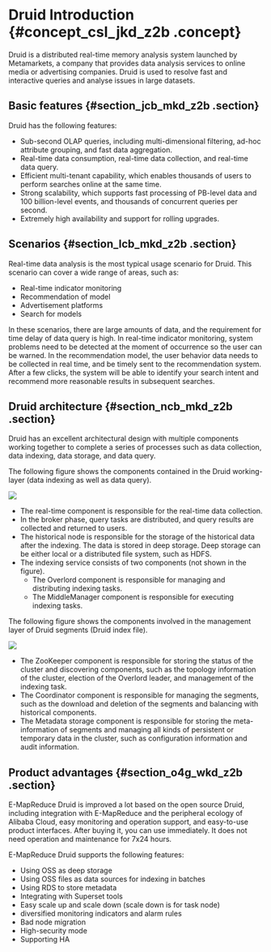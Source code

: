 # Druid Introduction {#concept_csl_jkd_z2b .concept}

Druid is a distributed real-time memory analysis system launched by Metamarkets, a company that provides data analysis services to online media or advertising companies. Druid is used to resolve fast and interactive queries and analyse issues in large datasets.

## Basic features {#section_jcb_mkd_z2b .section}

Druid has the following features:

-   Sub-second OLAP queries, including multi-dimensional filtering, ad-hoc attribute grouping, and fast data aggregation.
-   Real-time data consumption, real-time data collection, and real-time data query.
-   Efficient multi-tenant capability, which enables thousands of users to perform searches online at the same time.
-   Strong scalability, which supports fast processing of PB-level data and 100 billion-level events, and thousands of concurrent queries per second.
-   Extremely high availability and support for rolling upgrades.

## Scenarios {#section_lcb_mkd_z2b .section}

Real-time data analysis is the most typical usage scenario for Druid. This scenario can cover a wide range of areas, such as:

-   Real-time indicator monitoring
-   Recommendation of model
-   Advertisement platforms
-   Search for models

In these scenarios, there are large amounts of data, and the requirement for time delay of data query is high. In real-time indicator monitoring, system problems need to be detected at the moment of occurrence so the user can be warned. In the recommendation model, the user behavior data needs to be collected in real time, and be timely sent to the recommendation system. After a few clicks, the system will be able to identify your search intent and recommend more reasonable results in subsequent searches.

## Druid architecture {#section_ncb_mkd_z2b .section}

Druid has an excellent architectural design with multiple components working together to complete a series of processes such as data collection, data indexing, data storage, and data query.

The following figure shows the components contained in the Druid working-layer \(data indexing as well as data query\).

![](http://static-aliyun-doc.oss-cn-hangzhou.aliyuncs.com/assets/img/17905/154148575110852_en-US.png)

-   The real-time component is responsible for the real-time data collection.
-   In the broker phase, query tasks are distributed, and query results are collected and returned to users.
-   The historical node is responsible for the storage of the historical data after the indexing. The data is stored in deep storage. Deep storage can be either local or a distributed file system, such as HDFS.
-   The indexing service consists of two components \(not shown in the figure\).
    -   The Overlord component is responsible for managing and distributing indexing tasks.
    -   The MiddleManager component is responsible for executing indexing tasks.

The following figure shows the components involved in the management layer of Druid segments \(Druid index file\).

![](http://static-aliyun-doc.oss-cn-hangzhou.aliyuncs.com/assets/img/17905/154148575110853_en-US.png)

-   The ZooKeeper component is responsible for storing the status of the cluster and discovering components, such as the topology information of the cluster, election of the Overlord leader, and management of the indexing task.
-   The Coordinator component is responsible for managing the segments, such as the download and deletion of the segments and balancing with historical components.
-   The Metadata storage component is responsible for storing the meta-information of segments and managing all kinds of persistent or temporary data in the cluster, such as configuration information and audit information.

## Product advantages {#section_o4g_wkd_z2b .section}

E-MapReduce Druid is improved a lot based on the open source Druid, including integration with E-MapReduce and the peripheral ecology of Alibaba Cloud, easy monitoring and operation support, and easy-to-use product interfaces. After buying it, you can use immediately. It does not need operation and maintenance for 7x24 hours.

E-MapReduce Druid supports the following features:

-   Using OSS as deep storage
-   Using OSS files as data sources for indexing in batches
-   Using RDS to store metadata
-   Integrating with Superset tools
-   Easy scale up and scale down \(scale down is for task node\)
-   diversified monitoring indicators and alarm rules
-   Bad node migration
-   High-security mode
-   Supporting HA

